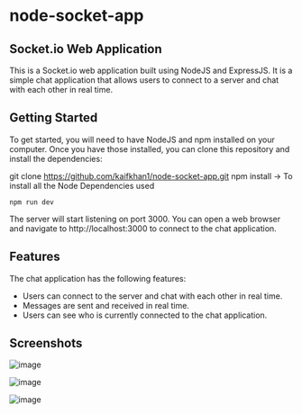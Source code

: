 # node-socket-app

## Socket.io Web Application
This is a Socket.io web application built using NodeJS and ExpressJS. It is a simple chat application that allows users to connect to a server and chat with each other in real time.

## Getting Started
To get started, you will need to have NodeJS and npm installed on your computer. Once you have those installed, you can clone this repository and install the dependencies:

git clone https://github.com/kaifkhan1/node-socket-app.git
npm install -> To install all the Node Dependencies used

` npm run dev `

The server will start listening on port 3000. You can open a web browser and navigate to http://localhost:3000 to connect to the chat application.

## Features
The chat application has the following features:

  - Users can connect to the server and chat with each other in real time.
  - Messages are sent and received in real time.
  - Users can see who is currently connected to the chat application.

## Screenshots

![image](https://github.com/kaifkhan1/node-socket-app/assets/76866688/6455be41-a764-4982-9227-6a9874182455)

![image](https://github.com/kaifkhan1/node-socket-app/assets/76866688/0f7e5628-d72d-44d6-a81e-22796d197fbb)

![image](https://github.com/kaifkhan1/node-socket-app/assets/76866688/8b9f81a9-f2e4-4782-a349-d5040a65c1e0)


